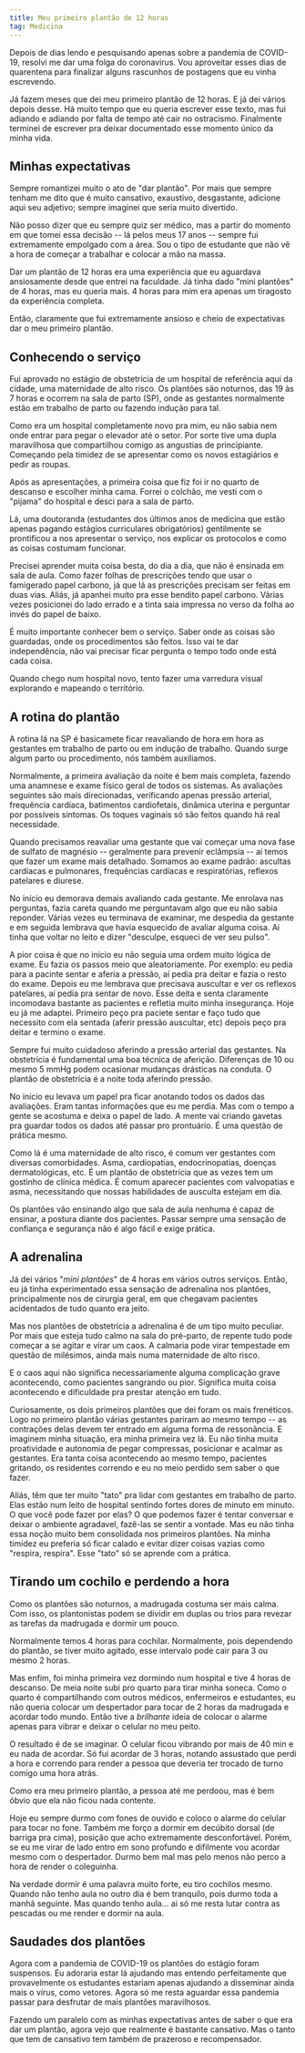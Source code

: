 ```yaml
---
title: Meu primeiro plantão de 12 horas
tag: Medicina
---
```


Depois de dias lendo e pesquisando apenas sobre a pandemia de COVID-19, resolvi me dar uma folga do coronavirus. Vou aproveitar esses dias de quarentena para finalizar alguns rascunhos de postagens que eu vinha escrevendo.

Já fazem meses que dei meu primeiro plantão de 12 horas. E já dei vários depois desse. Há muito tempo que eu queria escrever esse texto, mas fui adiando e adiando por falta de tempo até cair no ostracismo. Finalmente terminei de escrever pra deixar documentado esse momento único da minha vida.

## Minhas expectativas

Sempre romantizei muito o ato de "dar plantão". Por mais que sempre tenham me dito que é muito cansativo, exaustivo, desgastante, adicione aqui seu adjetivo; sempre imaginei que seria muito divertido.

Não posso dizer que eu sempre quiz ser médico, mas a partir do momento em que tomei essa decisão -- lá pelos meus 17 anos -- sempre fui extremamente empolgado com a área. Sou o tipo de estudante que não vê a hora de começar a trabalhar e colocar a mão na massa.

Dar um plantão de 12 horas era uma experiência que eu aguardava ansiosamente desde que entrei na faculdade. Já tinha dado "mini plantões" de 4 horas, mas eu queria mais. 4 horas para mim era apenas um tiragosto da experiência completa.

Então, claramente que fui extremamente ansioso e cheio de expectativas dar o meu primeiro plantão.

## Conhecendo o serviço

Fui aprovado no estágio de obstetrícia de um hospital de referência aqui da cidade, uma maternidade de alto risco. Os plantões são noturnos, das 19 às 7 horas e ocorrem na sala de parto (SP), onde as gestantes normalmente estão em trabalho de parto ou fazendo indução para tal.

Como era um hospital completamente novo pra mim, eu não sabia nem onde entrar para pegar o elevador até o setor. Por sorte tive uma dupla maravilhosa que compartilhou comigo as angustias de principiante. Começando pela timidez de se apresentar como os novos estagiários e pedir as roupas.

Após as apresentações, a primeira coisa que fiz foi ir no quarto de descanso e escolher minha cama. Forrei o colchão, me vesti com o "pijama" do hospital e desci para a sala de parto.

Lá, uma doutoranda (estudantes dos últimos anos de medicina que estão apenas pagando estágios curriculares obrigatórios) gentilmente se prontificou a nos apresentar o serviço, nos explicar os protocolos e como as coisas costumam funcionar.

Precisei aprender muita coisa besta, do dia a dia, que não é ensinada em sala de aula. Como fazer folhas de prescrições tendo que usar o famigerado papel carbono, já que lá as prescrições precisam ser feitas em duas vias. Aliás, já apanhei muito pra esse bendito papel carbono. Várias vezes posicionei do lado errado e a tinta saia impressa no verso da folha ao invés do papel de baixo.

É muito importante conhecer bem o serviço. Saber onde as coisas são guardadas, onde os procedimentos são feitos. Isso vai te dar independência, não vai precisar ficar pergunta o tempo todo onde está cada coisa.

Quando chego num hospital novo, tento fazer uma varredura visual explorando e mapeando o território.

## A rotina do plantão

A rotina lá na SP é basicamete ficar reavaliando de hora em hora as gestantes em trabalho de parto ou em indução de trabalho. Quando surge algum parto ou procedimento, nós também auxiliamos.

Normalmente, a primeira avaliação da noite é bem mais completa, fazendo uma anamnese e exame físico geral de todos os sistemas. As avaliações seguintes são mais direcionadas, verificando apenas pressão arterial, frequência cardíaca, batimentos cardiofetais, dinâmica uterina e perguntar por possíveis sintomas. Os toques vaginais só são feitos quando há real necessidade.

Quando precisamos reavaliar uma gestante que vai começar uma nova fase de sulfato de magnésio -- geralmente para prevenir eclâmpsia -- aí temos que fazer um exame mais detalhado. Somamos ao exame padrão: ascultas cardíacas e pulmonares, frequências cardíacas e respiratórias, reflexos patelares e diurese.

No início eu demorava demais avaliando cada gestante. Me enrolava nas perguntas, fazia careta quando me perguntavam algo que eu não sabia reponder. Várias vezes eu terminava de examinar, me despedia da gestante e em seguida lembrava que havia esquecido de avaliar alguma coisa. Ai tinha que voltar no leito e dizer "desculpe, esqueci de ver seu pulso".

A pior coisa é que no início eu não seguia uma ordem muito lógica de exame. Eu fazia os passos meio que aleatoriamente. Por exemplo: eu pedia para a pacinte sentar e aferia a pressão, aí pedia pra deitar e fazia o resto do exame. Depois eu me lembrava que precisava auscultar e ver os reflexos patelares, aí pedia pra sentar de novo. Esse deita e senta claramente incomodava bastante as pacientes e refletia muito minha insegurança. Hoje eu já me adaptei. Primeiro peço pra paciete sentar e faço tudo que necessito com ela sentada (aferir pressão auscultar, etc) depois peço pra deitar e termino o exame.

Sempre fui muito cuidadoso aferindo a pressão arterial das gestantes. Na obstetrícia é fundamental uma boa técnica de aferição. Diferenças de 10 ou mesmo 5 mmHg podem ocasionar mudanças drásticas na conduta. O plantão de obstetrícia é a noite toda aferindo pressão.

No início eu levava um papel pra ficar anotando todos os dados das avaliações. Eram tantas informações que eu me perdia. Mas com o tempo a gente se acostuma e deixa o papel de lado. A mente vai criando gavetas pra guardar todos os dados até passar pro prontuário. É uma questão de prática mesmo.

Como lá é uma maternidade de alto risco, é comum ver gestantes com diversas comorbidades. Asma, cardiopatias, endocrinopatias, doenças dermatológicas, etc. É um plantão de obstetrícia que as vezes tem um gostinho de clínica médica. É comum aparecer pacientes com valvopatias e asma, necessitando que nossas habilidades de ausculta estejam em dia.

Os plantões vão ensinando algo que sala de aula nenhuma é capaz de ensinar, a postura diante dos pacientes. Passar sempre uma sensação de confiança e segurança não é algo fácil e exige prática.


## A adrenalina

Já dei vários "*mini plantões*" de 4 horas em vários outros serviços. Então, eu já tinha experimentado essa sensação de adrenalina nos plantões, principalmente nos de cirurgia geral, em que chegavam pacientes acidentados de tudo quanto era jeito.

Mas nos plantões de obstetrícia a adrenalina é de um tipo muito peculiar. Por mais que esteja tudo calmo na sala do pré-parto, de repente tudo pode começar a se agitar e virar um caos. A calmaria pode virar tempestade em questão de milésimos, ainda mais numa maternidade de alto risco.

E o caos aqui não significa necessariamente alguma complicação grave acontecendo, como pacientes sangrando ou pior. Significa muita coisa acontecendo e dificuldade pra prestar atenção em tudo.

Curiosamente, os dois primeiros plantões que dei foram os mais frenéticos. Logo no primeiro plantão várias gestantes pariram ao mesmo tempo -- as contrações delas devem ter entrado em alguma forma de ressonância. E imaginem minha situação, era minha primeira vez lá. Eu não tinha muita proatividade e autonomia de pegar compressas, posicionar e acalmar as gestantes. Era tanta coisa acontecendo ao mesmo tempo, pacientes gritando, os residentes correndo e eu no meio perdido sem saber o que fazer.

Aliás, têm que ter muito "tato" pra lidar com gestantes em trabalho de parto. Elas estão num leito de hospital sentindo fortes dores de minuto em minuto. O que você pode fazer por elas? O que podemos fazer é tentar conversar e deixar o ambiente agradavel, fazê-las se sentir a vontade. Mas eu não tinha essa noção muito bem consolidada nos primeiros plantões. Na minha timidez eu preferia só ficar calado e evitar dizer coisas vazias como "respira, respira". Esse "tato" só se aprende com a prática.


## Tirando um cochilo e perdendo a hora

Como os plantões são noturnos, a madrugada costuma ser mais calma. Com isso, os plantonistas podem se dividir em duplas ou trios para revezar as tarefas da madrugada e dormir um pouco.

Normalmente temos 4 horas para cochilar. Normalmente, pois dependendo do plantão, se tiver muito agitado, esse intervalo pode cair para 3 ou mesmo 2 horas.

Mas enfim, foi minha primeira vez dormindo num hospital e tive 4 horas de descanso. De meia noite subi pro quarto para tirar minha soneca. Como o quarto é compartilhando com outros médicos, enfermeiros e estudantes, eu não queria colocar um despertador para tocar de 2 horas da madrugada e acordar todo mundo. Então tive a *brilhante* ideia de colocar o alarme apenas para vibrar e deixar o celular no meu peito.

O resultado é de se imaginar. O celular ficou vibrando por mais de 40 min e eu nada de acordar. Só fui acordar de 3 horas, notando assustado que perdi a hora e correndo para render a pessoa que deveria ter trocado de turno comigo uma hora atrás.

Como era meu primeiro plantão, a pessoa até me perdoou, mas é bem óbvio que ela não ficou nada contente.

Hoje eu sempre durmo com fones de ouvido e coloco o alarme do celular para tocar no fone. Também me forço a dormir em decúbito dorsal (de barriga pra cima), posição que acho extremamente desconfortável. Porém, se eu me virar de lado entro em sono profundo e difilmente vou acordar mesmo com o despertador. Durmo bem mal mas pelo menos não perco a hora de render o coleguinha.

Na verdade dormir é uma palavra muito forte, eu tiro cochilos mesmo. Quando não tenho aula no outro dia é bem tranquilo, pois durmo toda a manhã seguinte. Mas quando tenho aula... ai só me resta lutar contra as pescadas ou me render e dormir na aula.

## Saudades dos plantões

Agora com a pandemia de COVID-19 os plantões do estágio foram suspensos. Eu adoraria estar lá ajudando mas entendo perfeitamente que provavelmente os estudantes estariam apenas ajudando a disseminar ainda mais o vírus, como vetores. Agora só me resta aguardar essa pandemia passar para desfrutar de mais plantões maravilhosos.

Fazendo um paralelo com as minhas expectativas antes de saber o que era dar um plantão, agora vejo que realmente é bastante cansativo. Mas o tanto que tem de cansativo tem também de prazeroso e recompensador.
